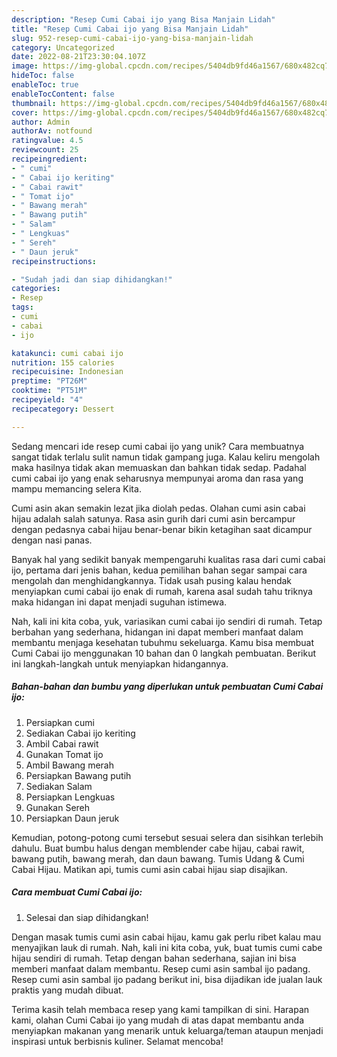 ```yaml
---
description: "Resep Cumi Cabai ijo yang Bisa Manjain Lidah"
title: "Resep Cumi Cabai ijo yang Bisa Manjain Lidah"
slug: 952-resep-cumi-cabai-ijo-yang-bisa-manjain-lidah
category: Uncategorized
date: 2022-08-21T23:30:04.107Z
image: https://img-global.cpcdn.com/recipes/5404db9fd46a1567/680x482cq70/cumi-cabai-ijo-foto-resep-utama.jpg
hideToc: false
enableToc: true
enableTocContent: false
thumbnail: https://img-global.cpcdn.com/recipes/5404db9fd46a1567/680x482cq70/cumi-cabai-ijo-foto-resep-utama.jpg
cover: https://img-global.cpcdn.com/recipes/5404db9fd46a1567/680x482cq70/cumi-cabai-ijo-foto-resep-utama.jpg
author: Admin
authorAv: notfound
ratingvalue: 4.5
reviewcount: 25
recipeingredient:
- " cumi"
- " Cabai ijo keriting"
- " Cabai rawit"
- " Tomat ijo"
- " Bawang merah"
- " Bawang putih"
- " Salam"
- " Lengkuas"
- " Sereh"
- " Daun jeruk"
recipeinstructions:

- "Sudah jadi dan siap dihidangkan!"
categories:
- Resep
tags:
- cumi
- cabai
- ijo

katakunci: cumi cabai ijo 
nutrition: 155 calories
recipecuisine: Indonesian
preptime: "PT26M"
cooktime: "PT51M"
recipeyield: "4"
recipecategory: Dessert

---
```





Sedang mencari ide resep cumi cabai ijo yang unik? Cara membuatnya sangat tidak terlalu sulit namun tidak gampang juga. Kalau keliru mengolah maka hasilnya tidak akan memuaskan dan bahkan tidak sedap. Padahal cumi cabai ijo yang enak seharusnya mempunyai aroma dan rasa yang mampu memancing selera Kita.





Cumi asin akan semakin lezat jika diolah pedas. Olahan cumi asin cabai hijau adalah salah satunya. Rasa asin gurih dari cumi asin bercampur dengan pedasnya cabai hijau benar-benar bikin ketagihan saat dicampur dengan nasi panas.

Banyak hal yang sedikit banyak mempengaruhi kualitas rasa dari cumi cabai ijo, pertama dari jenis bahan, kedua pemilihan bahan segar sampai cara mengolah dan menghidangkannya. Tidak usah pusing kalau hendak menyiapkan cumi cabai ijo enak di rumah, karena asal sudah tahu triknya maka hidangan ini dapat menjadi suguhan istimewa.






Nah, kali ini kita coba, yuk, variasikan cumi cabai ijo sendiri di rumah. Tetap berbahan yang sederhana, hidangan ini dapat memberi manfaat dalam membantu menjaga kesehatan tubuhmu sekeluarga. Kamu bisa membuat Cumi Cabai ijo menggunakan 10 bahan dan 0 langkah pembuatan. Berikut ini langkah-langkah untuk menyiapkan hidangannya.

<!--inarticleads1-->

##### Bahan-bahan dan bumbu yang diperlukan untuk pembuatan Cumi Cabai ijo:

1. Persiapkan  cumi
1. Sediakan  Cabai ijo keriting
1. Ambil  Cabai rawit
1. Gunakan  Tomat ijo
1. Ambil  Bawang merah
1. Persiapkan  Bawang putih
1. Sediakan  Salam
1. Persiapkan  Lengkuas
1. Gunakan  Sereh
1. Persiapkan  Daun jeruk


Kemudian, potong-potong cumi tersebut sesuai selera dan sisihkan terlebih dahulu. Buat bumbu halus dengan memblender cabe hijau, cabai rawit, bawang putih, bawang merah, dan daun bawang. Tumis Udang &amp; Cumi Cabai Hijau. Matikan api, tumis cumi asin cabai hijau siap disajikan. 

<!--inarticleads2-->

##### Cara membuat Cumi Cabai ijo:


1. Selesai dan siap dihidangkan!

Dengan masak tumis cumi asin cabai hijau, kamu gak perlu ribet kalau mau menyajikan lauk di rumah. Nah, kali ini kita coba, yuk, buat tumis cumi cabe hijau sendiri di rumah. Tetap dengan bahan sederhana, sajian ini bisa memberi manfaat dalam membantu. Resep cumi asin sambal ijo padang. Resep cumi asin sambal ijo padang berikut ini, bisa dijadikan ide jualan lauk praktis yang mudah dibuat. 

Terima kasih telah membaca resep yang kami tampilkan di sini. Harapan kami, olahan Cumi Cabai ijo yang mudah di atas dapat membantu anda menyiapkan makanan yang menarik untuk keluarga/teman ataupun menjadi inspirasi untuk berbisnis kuliner. Selamat mencoba!
